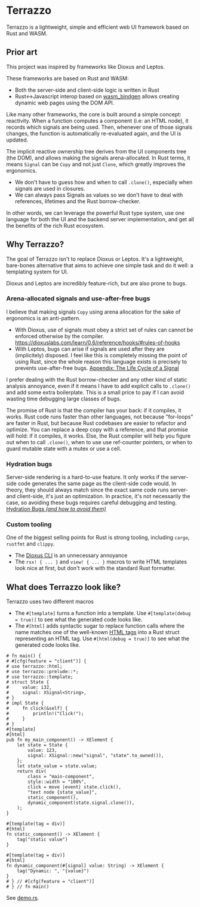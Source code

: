 # Terrazzo

Terrazzo is a lightweight, simple and efficient web UI framework based on Rust and WASM.

## Prior art

This project was inspired by frameworks like Dioxus and Leptos.

These frameworks are based on Rust and WASM:
- Both the server-side and client-side logic is written in Rust
- Rust↔Javascript interop based on [wasm_bindgen](https://docs.rs/wasm-bindgen/latest/wasm_bindgen/)
  allows creating dynamic web pages using the DOM API.

Like many other frameworks, the core is built around a simple concept: reactivity. When a function
computes a component (i.e: an HTML node), it records which signals are being used. Then, whenever
one of those signals changes, the function is automatically re-evaluated again, and the UI is
updated.

The implicit reactive ownership tree derives from the UI components tree (the DOM), and allows making
the signals arena-allocated. In Rust terms, it means `Signal` can be `Copy` and not just `Clone`,
which greatly improves the ergonomics.

- We don't have to guess how and when to call `.clone()`, especially when signals are used in
  closures.
- We can always pass Signals as values so we don't have to deal with references, lifetimes and the
  Rust borrow-checker.

In other words, we can leverage the powerful Rust type system, use one language for both the UI and
the backend server implementation, and get all the benefits of the rich Rust ecosystem.

## Why Terrazzo?

The goal of Terrazzo isn't to replace Dioxus or Leptos. It's a lightweight, bare-bones alternative
that aims to achieve one simple task and do it well: a templating system for UI.

Dioxus and Leptos are incredibly feature-rich, but are also prone to bugs.

### Arena-allocated signals and use-after-free bugs
I believe that making signals `Copy` using arena allocation for the sake of ergonomics is an
anti-pattern.
- With Dioxus, use of signals must obey a strict set of rules can cannot be enforced otherwise by
  the compiler.
  <https://dioxuslabs.com/learn/0.6/reference/hooks/#rules-of-hooks>
- With Leptos, bugs can arise if signals are used after they are (implicitely) disposed. I feel
  like this is completely missing the point of using Rust, since the whole reason this language
  exists is precisely to prevents use-after-free bugs.
  [Appendix: The Life Cycle of a Signal](https://book.leptos.dev/appendix_life_cycle.html?highlight=owner#signals-can-be-used-after-they-are-disposed)

I prefer dealing with the Rust borrow-checker and any other kind of static analysis annoyance, even
if it means I have to add explicit calls to `.clone()` and add some extra boilerplate. This is a
small price to pay if I can avoid wasting time debugging large classes of bugs.

The promise of Rust is that the compiler has your back: if it compiles, it works. Rust code runs
faster than other languages, not because "for-loops" are faster in Rust, but because Rust codebases
are easier to refactor and optimize. You can replace a deep copy with a reference, and that promise
will hold: if it compiles, it works. Else, the Rust compiler will help you figure out when to call
`.clone()`, when to use use ref-counter pointers, or when to guard mutable state with a mutex or
use a cell.

### Hydration bugs
Server-side rendering is a hard-to-use feature. It only works if the server-side code generates the
same page as the client-side code would. In theory, they should always match since the exact same
code runs server- and client-side, it's just an optimization. In practice, it's not necessarily the
case, so avoiding these bugs requires careful debugging and testing.
[Hydration Bugs *(and how to avoid them)*](https://book.leptos.dev/ssr/24_hydration_bugs.html)

### Custom tooling
One of the biggest selling points for Rust is strong tooling, including `cargo`, `rustfmt` and
`clippy`.
- The [Dioxus CLI](https://dioxuslabs.com/learn/0.6/CLI/) is an unnecessary annoyance
- The `rsx! { ... }` and `view! { ... }` macros to write HTML templates look nice at first,
  but don't work with the standard Rust formatter.

## What does Terrazzo look like?

Terrazzo uses two different macros
- The `#[template]` turns a function into a template. Use `#[template(debug = true)]` to see what
  the generated code looks like.
- The `#[html]` adds syntactic sugar to replace function calls where the name matches one of the
  well-known [HTML tags](https://github.com/Terrazzo-Web/Terrazzo/blob/readme/framework/macro/src/arguments.rs#L31-L47)
  into a Rust struct representing an HTML tag.
  Use `#[html(debug = true)]` to see what the generated code looks like.

```
# fn main() {
# #[cfg(feature = "client")] {
# use terrazzo::html;
# use terrazzo::prelude::*;
# use terrazzo::template;
# struct State {
#     value: i32,
#     signal: XSignal<String>,
# }
# impl State {
#     fn click(&self) {
#         println!("Click!");
#     }
# }
#[template]
#[html]
pub fn my_main_component() -> XElement {
    let state = State {
        value: 123,
        signal: XSignal::new("signal", "state".to_owned()),
    };
    let state_value = state.value;
    return div(
        class = "main-component",
        style::width = "100%",
        click = move |event| state.click(),
        "text node {state_value}",
        static_component(),
        dynamic_component(state.signal.clone()),
    );
}

#[template(tag = div)]
#[html]
fn static_component() -> XElement {
    tag("static value")
}

#[template(tag = div)]
#[html]
fn dynamic_component(#[signal] value: String) -> XElement {
    tag("Dynamic: ", "{value}")
}
# } // #[cfg(feature = "client")]
# } // fn main()
```

See [demo.rs](https://github.com/Terrazzo-Web/Terrazzo/blob/main/demo/src/demo.rs).
